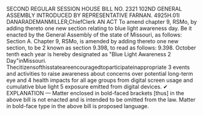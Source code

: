 SECOND REGULAR SESSION
HOUSE BILL NO. 2321
102ND GENERAL ASSEMBLY
INTRODUCED BY REPRESENTATIVE FARNAN.
4925H.01I DANARADEMANMILLER,ChiefClerk
AN ACT
To amend chapter 9, RSMo, by adding thereto one new section relating to blue light
awareness day.
Be it enacted by the General Assembly of the state of Missouri, as follows:
Section A. Chapter 9, RSMo, is amended by adding thereto one new section, to be
2 known as section 9.398, to read as follows:
9.398. October tenth each year is hereby designated as "Blue Light Awareness
2 Day"inMissouri. Thecitizensofthisstateareencouragedtoparticipateinappropriate
3 events and activities to raise awareness about concerns over potential long-term eye and
4 health impacts for all age groups from digital screen usage and cumulative blue light
5 exposure emitted from digital devices.
✔
EXPLANATION — Matter enclosed in bold-faced brackets [thus] in the above bill is not enacted and is
intended to be omitted from the law. Matter in bold-face type in the above bill is proposed language.